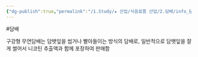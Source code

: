 ```yaml
---
{"dg-publish":true,"permalink":"/1.Study/★ 산업/식음료픔 산업/2.담배/info_담배/구강형 무연담배/","created":"2024-08-30T14:06:58.238+09:00","updated":"2025-06-03T20:07:20.258+09:00"}
---
```


#담배 

구강형 무연담배는 담뱃잎을 씹거나 빨아들이는 방식의 담배로, 일반적으로 담뱃잎을 잘게 썰어서 니코틴 추출액과 함께 포장하여 판매함